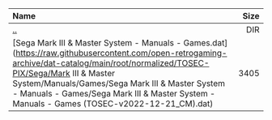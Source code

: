 |Name|Size|
|:---|---:|
|[..](../index.html)|DIR|
|[Sega Mark III & Master System - Manuals - Games.dat](https://raw.githubusercontent.com/open-retrogaming-archive/dat-catalog/main/root/normalized/TOSEC-PIX/Sega/Mark III & Master System/Manuals/Games/Sega Mark III & Master System - Manuals - Games/Sega Mark III & Master System - Manuals - Games (TOSEC-v2022-12-21_CM).dat)|3405|
